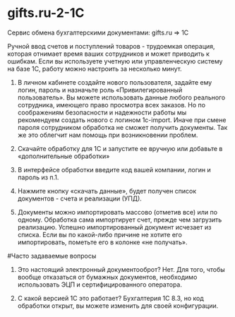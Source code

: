 # gifts.ru-2-1C
Сервис обмена бухгалтерскими документами: gifts.ru => 1C

Ручной ввод счетов и поступлений товаров - трудоемкая операция, которая отнимает время ваших сотрудников и может приводить к ошибкам. Если вы используете учетную или управленческую систему на базе 1С, работу можно настроить за несколько минут. 

1. В личном кабинете создайте нового пользователя, задайте ему логин, пароль и назначьте роль «Привилегированный пользователь». Вы можете использовать данные любого реального сотрудника, имеющего право просмотра всех заказов. Но по соображениям безопасности и надежности работы мы рекомендуем создать нового с логином 1c-import. Иначе при смене пароля сотрудником обработка не сможет получить документы. Так же это облегчит нам помощь при возникновении проблем.

2. Скачайте обработку для 1С и запустите ее вручную или добавьте в «дополнительные обработки»

3. В интерфейсе обработки введите код вашей компании, логин и пароль из п.1.

4. Нажмите кнопку «скачать данные», будет получен список документов - счета и реализации (УПД).

5. Документы можно импортировать массово (отметив все) или по одному. Обработка сама импортирует счет, прежде чем загрузить реализацию. Успешно импортированный документ исчезает из списка. Если вы по какой-либо причине не хотите его импортировать, пометьте его в колонке «не получать».

#Часто задаваемые вопросы
1. Это настоящий электронный документооброт?
Нет. Для того, чтобы вообще отказаться от бумажных документов, необходимо использовать ЭЦП и сертифицированного оператора.

2. С какой версией 1С это работает?
Бухгалтерия 1С 8.3, но код обработки открыт, вы можете изменить для своей конфигурации.

